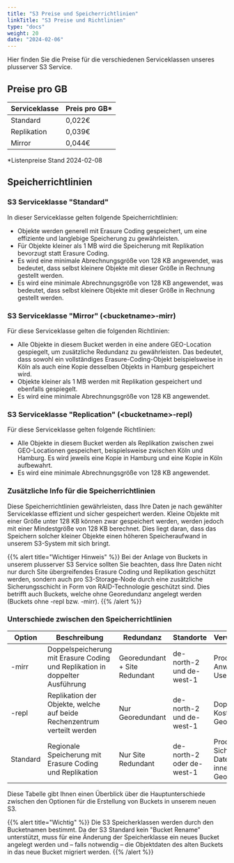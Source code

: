 ```yaml
---
title: "S3 Preise und Speicherrichtlinien"
linkTitle: "S3 Preise und Richtlinien"
type: "docs"
weight: 20
date: "2024-02-06"
---
```


Hier finden Sie die Preise für die verschiedenen Serviceklassen unseres plusserver S3 Service.

## Preise pro GB

| Serviceklasse | Preis pro GB\* |
| ------------- | -------------- |
| Standard      | 0,022€         |
| Replikation   | 0,039€         |
| Mirror        | 0,044€         |

\*Listenpreise Stand 2024-02-08

## Speicherrichtlinien

### S3 Serviceklasse "Standard"

In dieser Serviceklasse gelten folgende Speicherrichtlinien:

-   Objekte werden generell mit Erasure Coding gespeichert, um eine effiziente und langlebige Speicherung zu gewährleisten.
-   Für Objekte kleiner als 1 MB wird die Speicherung mit Replikation bevorzugt statt Erasure Coding.
-   Es wird eine minimale Abrechnungsgröße von 128 KB angewendet, was bedeutet, dass selbst kleinere Objekte mit dieser Größe in Rechnung gestellt werden.
-   Es wird eine minimale Abrechnungsgröße von 128 KB angewendet, was bedeutet, dass selbst kleinere Objekte mit dieser Größe in Rechnung gestellt werden.

### S3 Serviceklasse "Mirror" (\<bucketname>-mirr)

Für diese Serviceklasse gelten die folgenden Richtlinien:

-   Alle Objekte in diesem Bucket werden in eine andere GEO-Location gespiegelt, um zusätzliche Redundanz zu gewährleisten. Das bedeutet, dass sowohl ein vollständiges Erasure-Coding-Objekt beispielsweise in Köln als auch eine Kopie desselben Objekts in Hamburg gespeichert wird.
-   Objekte kleiner als 1 MB werden mit Replikation gespeichert und ebenfalls gespiegelt.
-   Es wird eine minimale Abrechnungsgröße von 128 KB angewendet.

### S3 Serviceklasse "Replication" (\<bucketname>-repl)

Für diese Serviceklasse gelten folgende Richtlinien:

-   Alle Objekte in diesem Bucket werden als Replikation zwischen zwei GEO-Locationen gespeichert, beispielsweise zwischen Köln und Hamburg. Es wird jeweils eine Kopie in Hamburg und eine Kopie in Köln aufbewahrt.
-   Es wird eine minimale Abrechnungsgröße von 128 KB angewendet.

### Zusätzliche Info für die Speicherrichtlinien

Diese Speicherrichtlinien gewährleisten, dass Ihre Daten je nach gewählter Serviceklasse effizient und sicher gespeichert werden.
Kleine Objekte mit einer Größe unter 128 KB können zwar gespeichert werden, werden jedoch mit einer Mindestgröße von 128 KB berechnet. Dies liegt daran, dass das Speichern solcher kleiner Objekte einen höheren Speicheraufwand in unserem S3-System mit sich bringt.

{{% alert title="Wichtiger Hinweis" %}}
Bei der Anlage von Buckets in unserem plusserver S3 Service sollten Sie beachten, dass Ihre Daten nicht nur durch Site übergreifendes Erasure Coding und Replikation geschützt werden, sondern auch pro S3-Storage-Node durch eine zusätzliche Sicherungsschicht in Form von RAID-Technologie geschützt sind. Dies betrifft auch Buckets, welche ohne Georedundanz angelegt werden (Buckets ohne -repl bzw. -mirr).
{{% /alert %}}

### Unterschiede zwischen den Speicherrichtlinien

| Option   | Beschreibung                                                                 | Redundanz                     | Standorte                 | Verwendungszweck                                                    |
| -------- | ---------------------------------------------------------------------------- | ----------------------------- | ------------------------- | ------------------------------------------------------------------- |
| -mirr    | Doppelspeicherung mit Erasure Coding und Replikation in doppelter Ausführung | Georedundant + Site Redundant | de-north-2 und de-west-1  | Produktionskritische Anwendungen oder User-Daten                    |
| -repl    | Replikation der Objekte, welche auf beide Rechenzentrum verteilt werden      | Nur Georedundant              | de-north-2 und de-west-1  | Doppeltes Backup, Kostengünstige Georedundanz                       |
| Standard | Regionale Speicherung mit Erasure Coding und Replikation                     | Nur Site Redundant            | de-north-2 oder de-west-1 | Produktions-Daten, Sichere Datenhaltung innerhalb einer Geolokation |

Diese Tabelle gibt Ihnen einen Überblick über die Hauptunterschiede zwischen den Optionen für die Erstellung von Buckets in unserem neuen S3.

{{% alert title="Wichtig" %}}
Die S3 Speicherklassen werden durch den Bucketnamen bestimmt. Da der S3 Standard kein "Bucket Rename” unterstützt, muss für eine Änderung der Speicherklasse ein neues Bucket angelegt werden und – falls notwendig – die Objektdaten des alten Buckets in das neue Bucket migriert werden.
{{% /alert %}}

